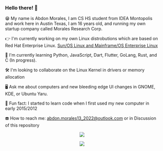 ### Hello there! 👋

😁 My name is Abdon Morales, I am CS HS student from IDEA Montopolis and work here in Austin Texas, I am 16 years old, and running my own startup company called Morales Research Corp.

👉 I'm currently working on my own Linux distrobutions which are based on Red Hat Enterprise Linux. [Sun/OS Linux and Mainframe/OS Enterprise Linux](https://gitlab.com/morales-research-corporation)

🏃 I'm currently learning Python, JavaScript, Dart, Flutter, GoLang, Rust, and C (In progress).

🛠 I'm looking to collaborate on the Linux Kernel in drivers or memory allocation

🖥 Ask me about computers and new bleeding edge UI changes in GNOME, KDE, or Ubuntu Yaru.

💾 Fun fact: I started to learn code when I first used my new computer in early 2015/2012

☎️ How to reach me: abdon.morales13_2022@outlook.com or in Discussion of this repository
<p align="center"><img align="center" src="https://github-readme-stats.vercel.app/api/top-langs/?username=abdonmorales&layout=compact&theme=dark"></p>

<p align="center"><img align="center" src="https://github-readme-stats.vercel.app/api?username=abdonmorales&show_icons=true&theme=radical)"></p>
<!--
**abdonmorales/abdonmorales** is a ✨ _special_ ✨ repository because its `README.md` (this file) appears on your GitHub profile.

Here are some ideas to get you started:

- 🔭 I’m currently working on ...
- 🌱 I’m currently learning ...
- 👯 I’m looking to collaborate on ...
- 🤔 I’m looking for help with ...
- 💬 Ask me about ...
- 📫 How to reach me: ...
- 😄 Pronouns: ...
- ⚡ Fun fact: ...
-->
